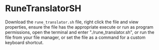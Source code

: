 # RuneTranslatorSH

Download the `rune_translator.sh` file, right click the file and view properties, ensure the file has the appropriate execute or run as program permissions, open the terminal and enter "./rune_translator.sh", or run the file from your file manager, or set the file as a command for a custom keyboard shortcut.
